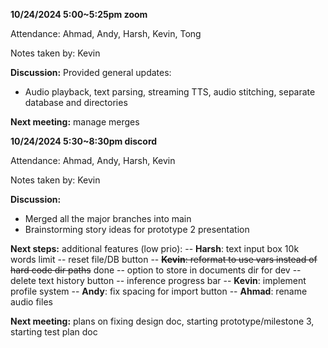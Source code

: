 **10/24/2024 5:00~5:25pm zoom**

Attendance: Ahmad, Andy, Harsh, Kevin, Tong

Notes taken by: Kevin

**Discussion:**
Provided general updates:
- Audio playback, text parsing, streaming TTS, audio stitching, separate database and directories

**Next meeting:**
manage merges


**10/24/2024 5:30~8:30pm discord**

Attendance: Ahmad, Andy, Harsh, Kevin

Notes taken by: Kevin

**Discussion:**
- Merged all the major branches into main
- Brainstorming story ideas for prototype 2 presentation

**Next steps:**
additional features (low prio):
-- **Harsh**: text input box 10k words limit
-- reset file/DB button
-- ~~**Kevin**: reformat to use vars instead of hard code dir paths~~ done
-- option to store in documents dir for dev
-- delete text history button
-- inference progress bar
-- **Kevin**: implement profile system
-- **Andy**: fix spacing for import button
-- **Ahmad**: rename audio files

**Next meeting:**
plans on fixing design doc, starting prototype/milestone 3, starting test plan doc
